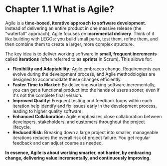 # Chapter 1.1 What is Agile?

Agile is a **time-boxed, iterative approach to software development**. Instead of delivering an entire product in one massive release (the "waterfall" approach), Agile focuses on **incremental delivery**. Think of it like building with LEGOs: you build small parts, test them, refine them, and then combine them to create a larger, more complex structure.

The key idea is to deliver working software in **small, frequent increments** called **iterations** (often referred to as **sprints** in Scrum). This allows for:

- **Flexibility and Adaptability:** Agile embraces change. Requirements can evolve during the development process, and Agile methodologies are designed to accommodate these changes efficiently.
- **Faster Time to Market:** By delivering working software incrementally, you can get a functional product into the hands of users sooner, even if it's not the complete final version.
- **Improved Quality:** Frequent testing and feedback loops within each iteration help identify and fix issues early in the development process, leading to higher quality software.
- **Enhanced Collaboration:** Agile emphasizes close collaboration between developers, stakeholders, and customers throughout the project lifecycle.
- **Reduced Risk:** Breaking down a large project into smaller, manageable iterations reduces the overall risk of project failure. You get regular feedback and can adjust course as needed.

**In essence, Agile is about working smarter, not harder, by embracing change, delivering value incrementally, and continuously improving.**
